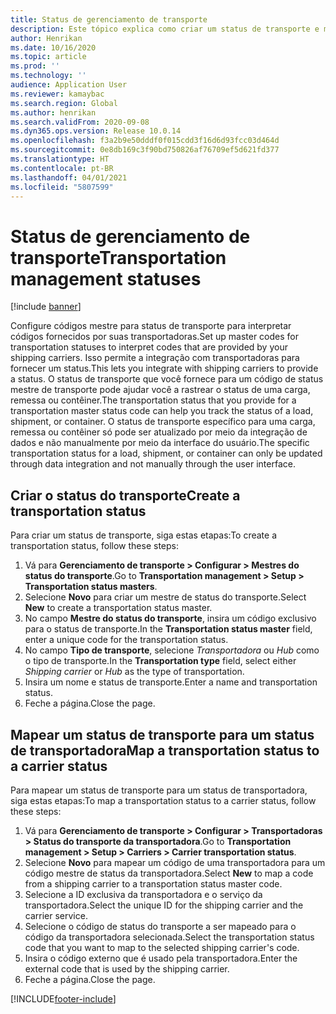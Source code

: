 ```yaml
---
title: Status de gerenciamento de transporte
description: Este tópico explica como criar um status de transporte e mapear esse status para um status de transportadora.
author: Henrikan
ms.date: 10/16/2020
ms.topic: article
ms.prod: ''
ms.technology: ''
audience: Application User
ms.reviewer: kamaybac
ms.search.region: Global
ms.author: henrikan
ms.search.validFrom: 2020-09-08
ms.dyn365.ops.version: Release 10.0.14
ms.openlocfilehash: f3a2b9e50dddf0f015cdd3f16d6d93fcc03d464d
ms.sourcegitcommit: 0e8db169c3f90bd750826af76709ef5d621fd377
ms.translationtype: HT
ms.contentlocale: pt-BR
ms.lasthandoff: 04/01/2021
ms.locfileid: "5807599"
---
```

# <a name="transportation-management-statuses"></a><span data-ttu-id="3d22a-103">Status de gerenciamento de transporte</span><span class="sxs-lookup"><span data-stu-id="3d22a-103">Transportation management statuses</span></span>

[!include [banner](../includes/banner.md)]

<span data-ttu-id="3d22a-104">Configure códigos mestre para status de transporte para interpretar códigos fornecidos por suas transportadoras.</span><span class="sxs-lookup"><span data-stu-id="3d22a-104">Set up master codes for transportation statuses to interpret codes that are provided by your shipping carriers.</span></span> <span data-ttu-id="3d22a-105">Isso permite a integração com transportadoras para fornecer um status.</span><span class="sxs-lookup"><span data-stu-id="3d22a-105">This lets you integrate with shipping carriers to provide a status.</span></span> <span data-ttu-id="3d22a-106">O status de transporte que você fornece para um código de status mestre de transporte pode ajudar você a rastrear o status de uma carga, remessa ou contêiner.</span><span class="sxs-lookup"><span data-stu-id="3d22a-106">The transportation status that you provide for a transportation master status code can help you track the status of a load, shipment, or container.</span></span> <span data-ttu-id="3d22a-107">O status de transporte específico para uma carga, remessa ou contêiner só pode ser atualizado por meio da integração de dados e não manualmente por meio da interface do usuário.</span><span class="sxs-lookup"><span data-stu-id="3d22a-107">The specific transportation status for a load, shipment, or container can only be updated through data integration and not manually through the user interface.</span></span>

## <a name="create-a-transportation-status"></a><span data-ttu-id="3d22a-108">Criar o status do transporte</span><span class="sxs-lookup"><span data-stu-id="3d22a-108">Create a transportation status</span></span>

<span data-ttu-id="3d22a-109">Para criar um status de transporte, siga estas etapas:</span><span class="sxs-lookup"><span data-stu-id="3d22a-109">To create a transportation status, follow these steps:</span></span>

1. <span data-ttu-id="3d22a-110">Vá para **Gerenciamento de transporte \> Configurar \> Mestres do status do transporte**.</span><span class="sxs-lookup"><span data-stu-id="3d22a-110">Go to **Transportation management \> Setup \> Transportation status masters**.</span></span>
1. <span data-ttu-id="3d22a-111">Selecione **Novo** para criar um mestre de status do transporte.</span><span class="sxs-lookup"><span data-stu-id="3d22a-111">Select **New** to create a transportation status master.</span></span>
1. <span data-ttu-id="3d22a-112">No campo **Mestre do status do transporte**, insira um código exclusivo para o status de transporte.</span><span class="sxs-lookup"><span data-stu-id="3d22a-112">In the **Transportation status master** field, enter a unique code for the transportation status.</span></span>
1. <span data-ttu-id="3d22a-113">No campo **Tipo de transporte**, selecione *Transportadora* ou *Hub* como o tipo de transporte.</span><span class="sxs-lookup"><span data-stu-id="3d22a-113">In the **Transportation type** field, select either *Shipping carrier* or *Hub* as the type of transportation.</span></span>
1. <span data-ttu-id="3d22a-114">Insira um nome e status de transporte.</span><span class="sxs-lookup"><span data-stu-id="3d22a-114">Enter a name and transportation status.</span></span>
1. <span data-ttu-id="3d22a-115">Feche a página.</span><span class="sxs-lookup"><span data-stu-id="3d22a-115">Close the page.</span></span>

## <a name="map-a-transportation-status-to-a-carrier-status"></a><span data-ttu-id="3d22a-116">Mapear um status de transporte para um status de transportadora</span><span class="sxs-lookup"><span data-stu-id="3d22a-116">Map a transportation status to a carrier status</span></span>

<span data-ttu-id="3d22a-117">Para mapear um status de transporte para um status de transportadora, siga estas etapas:</span><span class="sxs-lookup"><span data-stu-id="3d22a-117">To map a transportation status to a carrier status, follow these steps:</span></span>

1. <span data-ttu-id="3d22a-118">Vá para **Gerenciamento de transporte \> Configurar \> Transportadoras \> Status do transporte da transportadora**.</span><span class="sxs-lookup"><span data-stu-id="3d22a-118">Go to **Transportation management \> Setup \> Carriers \> Carrier transportation status**.</span></span>
1. <span data-ttu-id="3d22a-119">Selecione **Novo** para mapear um código de uma transportadora para um código mestre de status da transportadora.</span><span class="sxs-lookup"><span data-stu-id="3d22a-119">Select **New** to map a code from a shipping carrier to a transportation status master code.</span></span>
1. <span data-ttu-id="3d22a-120">Selecione a ID exclusiva da transportadora e o serviço da transportadora.</span><span class="sxs-lookup"><span data-stu-id="3d22a-120">Select the unique ID for the shipping carrier and the carrier service.</span></span>
1. <span data-ttu-id="3d22a-121">Selecione o código de status do transporte a ser mapeado para o código da transportadora selecionada.</span><span class="sxs-lookup"><span data-stu-id="3d22a-121">Select the transportation status code that you want to map to the selected shipping carrier's code.</span></span>
1. <span data-ttu-id="3d22a-122">Insira o código externo que é usado pela transportadora.</span><span class="sxs-lookup"><span data-stu-id="3d22a-122">Enter the external code that is used by the shipping carrier.</span></span>
1. <span data-ttu-id="3d22a-123">Feche a página.</span><span class="sxs-lookup"><span data-stu-id="3d22a-123">Close the page.</span></span>


[!INCLUDE[footer-include](../../includes/footer-banner.md)]